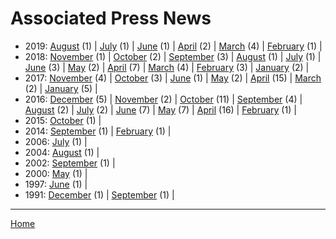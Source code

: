 # Associated Press News

  * 2019: 
      [August](./associated-press-news-2019-08.md) (1) | 
      [July](./associated-press-news-2019-07.md) (1) | 
      [June](./associated-press-news-2019-06.md) (1) | 
      [April](./associated-press-news-2019-04.md) (2) | 
      [March](./associated-press-news-2019-03.md) (4) | 
      [February](./associated-press-news-2019-02.md) (1) | 
  * 2018: 
      [November](./associated-press-news-2018-11.md) (1) | 
      [October](./associated-press-news-2018-10.md) (2) | 
      [September](./associated-press-news-2018-09.md) (3) | 
      [August](./associated-press-news-2018-08.md) (1) | 
      [July](./associated-press-news-2018-07.md) (1) | 
      [June](./associated-press-news-2018-06.md) (3) | 
      [May](./associated-press-news-2018-05.md) (2) | 
      [April](./associated-press-news-2018-04.md) (7) | 
      [March](./associated-press-news-2018-03.md) (4) | 
      [February](./associated-press-news-2018-02.md) (3) | 
      [January](./associated-press-news-2018-01.md) (2) | 
  * 2017: 
      [November](./associated-press-news-2017-11.md) (4) | 
      [October](./associated-press-news-2017-10.md) (3) | 
      [June](./associated-press-news-2017-06.md) (1) | 
      [May](./associated-press-news-2017-05.md) (2) | 
      [April](./associated-press-news-2017-04.md) (15) | 
      [March](./associated-press-news-2017-03.md) (2) | 
      [January](./associated-press-news-2017-01.md) (5) | 
  * 2016: 
      [December](./associated-press-news-2016-12.md) (5) | 
      [November](./associated-press-news-2016-11.md) (2) | 
      [October](./associated-press-news-2016-10.md) (11) | 
      [September](./associated-press-news-2016-09.md) (4) | 
      [August](./associated-press-news-2016-08.md) (2) | 
      [July](./associated-press-news-2016-07.md) (2) | 
      [June](./associated-press-news-2016-06.md) (7) | 
      [May](./associated-press-news-2016-05.md) (7) | 
      [April](./associated-press-news-2016-04.md) (16) | 
      [February](./associated-press-news-2016-02.md) (1) | 
  * 2015: 
      [October](./associated-press-news-2015-10.md) (1) | 
  * 2014: 
      [September](./associated-press-news-2014-09.md) (1) | 
      [February](./associated-press-news-2014-02.md) (1) | 
  * 2006: 
      [July](./associated-press-news-2006-07.md) (1) | 
  * 2004: 
      [August](./associated-press-news-2004-08.md) (1) | 
  * 2002: 
      [September](./associated-press-news-2002-09.md) (1) | 
  * 2000: 
      [May](./associated-press-news-2000-05.md) (1) | 
  * 1997: 
      [June](./associated-press-news-1997-06.md) (1) | 
  * 1991: 
      [December](./associated-press-news-1991-12.md) (1) | 
      [September](./associated-press-news-1991-09.md) (1) | 

----

[Home](../)

